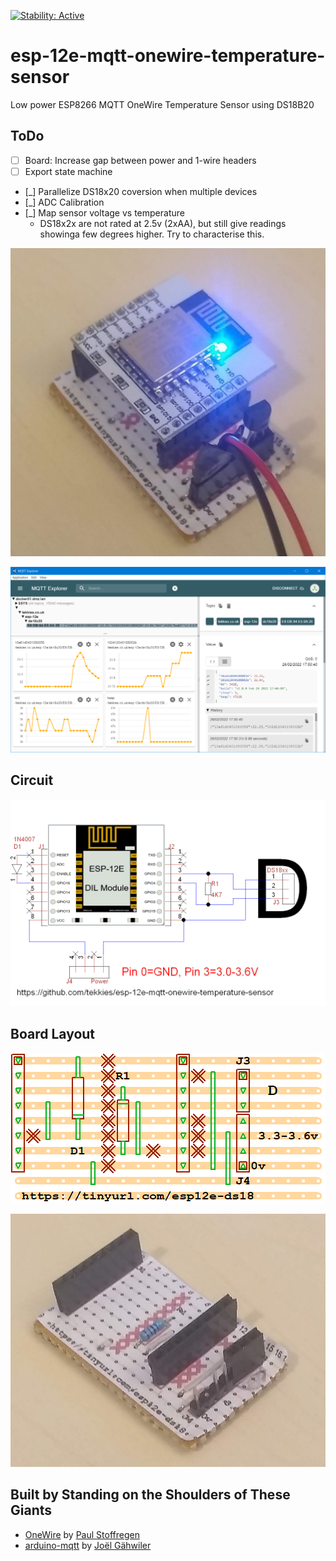 [![Stability: Active](https://masterminds.github.io/stability/active.svg)](https://masterminds.github.io/stability/active.html)
# esp-12e-mqtt-onewire-temperature-sensor
Low power ESP8266 MQTT OneWire Temperature Sensor using DS18B20

## ToDo
- [ ] Board: Increase gap between power and 1-wire headers
- [ ] Export state machine
- [_] Parallelize DS18x20 coversion when multiple devices
- [_] ADC Calibration
- [_] Map sensor voltage vs temperature
     - DS18x2x are not rated at 2.5v (2xAA), but still give readings showinga few degrees higher.  Try to characterise this.


![Installed](doc/photo-installed.jpg)

![MQTT Explorer](doc/mqtt-explorer-screenshot.png)


## Circuit 
![Circuit](board/ESP-12E-OneWire-TinyCAD.png)

## Board Layout
![Boad Layout](board/ESP-12E-OneWire-VeeCAD.png)

![Bare Board](doc/photo-bare-board.jpg)

## Built by Standing on the Shoulders of These Giants
 - [OneWire](https://github.com/PaulStoffregen/OneWire) by [Paul Stoffregen](https://github.com/PaulStoffregen)
 - [arduino-mqtt](https://github.com/256dpi/arduino-mqtt)  by [Joël Gähwiler](https://github.com/256dpi)